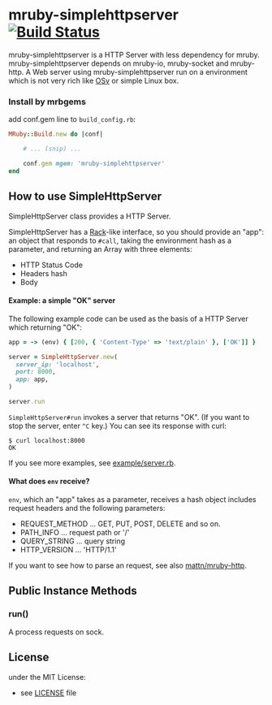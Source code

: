 # mruby-simplehttpserver   [![Build Status](https://travis-ci.org/matsumotory/mruby-simplehttpserver.svg?branch=master)](https://travis-ci.org/matsumotory/mruby-simplehttpserver)

mruby-simplehttpserver is a HTTP Server with less dependency for mruby. mruby-simplehttpserver depends on mruby-io, mruby-socket and mruby-http. A Web server using mruby-simplehttpserver run on a environment which is not very rich like [OSv](http://osv.io/) or simple Linux box.

### Install by mrbgems

add conf.gem line to `build_config.rb`:

```ruby
MRuby::Build.new do |conf|

    # ... (snip) ...

    conf.gem mgem: 'mruby-simplehttpserver'
end
```

## How to use SimpleHttpServer

SimpleHttpServer class provides a HTTP Server.

SimpleHttpServer has a [Rack](http://rack.github.io/)-like interface, so you should provide an "app": an object that responds to `#call`, taking the environment hash as a parameter, and returning an Array with three elements:

- HTTP Status Code
- Headers hash
- Body

#### Example: a simple "OK" server

The following example code can be used as the basis of a HTTP Server which returning "OK":

```ruby
app = -> (env) { [200, { 'Content-Type' => 'text/plain' }, ['OK']] }

server = SimpleHttpServer.new(
  server_ip: 'localhost',
  port: 8000,
  app: app,
)

server.run
```

`SimpleHttpServer#run` invokes a server that returns "OK". (If you want to stop the server, enter `^C` key.) You can see its response with curl:

```console
$ curl localhost:8000
OK
```

If you see more examples, see [example/server.rb](https://github.com/matsumoto-r/mruby-simplehttpserver/blob/master/example/server.rb).

#### What does `env` receive?

`env`, which an "app" takes as a parameter, receives a hash object includes request headers and the following parameters:

- REQUEST\_METHOD ... GET, PUT, POST, DELETE and so on.
- PATH\_INFO ... request path or '/'
- QUERY\_STRING ... query string
- HTTP\_VERSION ... 'HTTP/1.1'

If you want to see how to parse an request, see also [mattn/mruby-http](https://github.com/mattn/mruby-http).

Public Instance Methods
---

### run()

A process requests on sock.

## License

under the MIT License:

- see [LICENSE](./LICENSE) file
